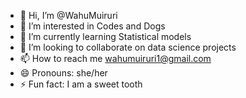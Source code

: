 - 👋 Hi, I’m @WahuMuiruri
- 👀 I’m interested in Codes and Dogs
- 🌱 I’m currently learning Statistical models
- 💞️ I’m looking to collaborate on data science projects
- 📫 How to reach me wahumuiruri1@gmail.com
- 😄 Pronouns: she/her
- ⚡ Fun fact: I am a sweet tooth

<!---
WahuMuiruri/WahuMuiruri is a ✨ special ✨ repository because its `README.md` (this file) appears on your GitHub profile.
You can click the Preview link to take a look at your changes.
--->
